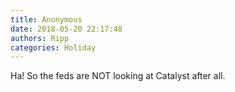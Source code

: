 ```yaml
---
title: Anonymous
date: 2018-05-20 22:17:48
authors: Ripp
categories: Holiday
---
```


 Ha!  So the feds are NOT looking at Catalyst after all.